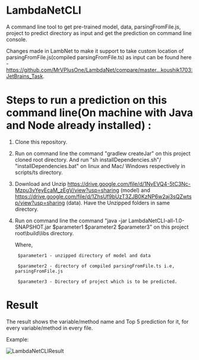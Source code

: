 # LambdaNetCLI

A command line tool to get pre-trained model, data, parsingFromFile.js, project to predict directory as input and get the prediction on command line console.

Changes made in LambNet to make it support to take custom location of parsingFromFile.js(compiled parsingFromFile.ts) as input can be found here - https://github.com/MrVPlusOne/LambdaNet/compare/master...koushik1703:JetBrains_Task.



# Steps to run a prediction on this command line(On machine with Java and Node already installed) :

1) Clone this repository.


2) Run on command line the command "gradlew createJar" on this project cloned root directory. And run "sh installDependencies.sh"/ "installDependencies.bat" on linux and Mac/ Windows respectively in scripts/ts directory.


3) Download and Unzip https://drive.google.com/file/d/1NvEVQ4-5tC3Nc-Mzpu3vYeyEcaM_zEgV/view?usp=sharing (model) and https://drive.google.com/file/d/1ZhsUf9bUzT3ZJB0KzNP6w2aj3sQZwtsp/view?usp=sharing (data). Have the Unzipped folders in same directory.


4) Run on command line the command "java -jar LambdaNetCLI-all-1.0-SNAPSHOT.jar $parameter1 $parameter2 $parameter3" on this project root\build\libs directory. 

    Where,
    
        $parameter1 - unzipped directory of model and data
        
        $parameter2 - directory of compiled parsingFromFile.ts i.e, parsingFromFile.js
        
        $parameter3 - Directory of project which is to be predicted.



# Result

The result shows the variable/method name and Top 5 prediction for it, for every variable/method in every file.

Example: 

![LambdaNetCLIResult](https://user-images.githubusercontent.com/45932617/101231589-8fd04d00-36ac-11eb-82be-1ce4d9017cba.png)
